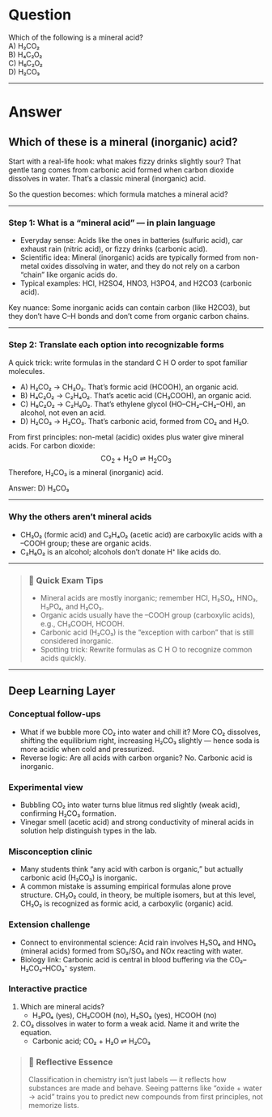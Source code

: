 # Question
Which of the following is a mineral acid?  
   A) H₂CO₂  
   B) H₄C₂O₂  
   C) H₆C₂O₂  
   D) H₂CO₃

---
# Answer


## Which of these is a mineral (inorganic) acid?

Start with a real-life hook: what makes fizzy drinks slightly sour? That gentle tang comes from carbonic acid formed when carbon dioxide dissolves in water. That’s a classic mineral (inorganic) acid.

So the question becomes: which formula matches a mineral acid?

---

### Step 1: What is a “mineral acid” — in plain language
- Everyday sense: Acids like the ones in batteries (sulfuric acid), car exhaust rain (nitric acid), or fizzy drinks (carbonic acid).
- Scientific idea: Mineral (inorganic) acids are typically formed from non-metal oxides dissolving in water, and they do not rely on a carbon “chain” like organic acids do.
- Typical examples: HCl, H2SO4, HNO3, H3PO4, and H2CO3 (carbonic acid).

Key nuance: Some inorganic acids can contain carbon (like H2CO3), but they don’t have C–H bonds and don’t come from organic carbon chains.

---

### Step 2: Translate each option into recognizable forms
A quick trick: write formulas in the standard C H O order to spot familiar molecules.

- A) H₂CO₂ → CH₂O₂. That’s formic acid (HCOOH), an organic acid.
- B) H₄C₂O₂ → C₂H₄O₂. That’s acetic acid (CH₃COOH), an organic acid.
- C) H₆C₂O₂ → C₂H₆O₂. That’s ethylene glycol (HO–CH₂–CH₂–OH), an alcohol, not even an acid.
- D) H₂CO₃ → H₂CO₃. That’s carbonic acid, formed from CO₂ and H₂O.

From first principles: non-metal (acidic) oxides plus water give mineral acids. For carbon dioxide:
$$
\mathrm{CO_2 + H_2O \rightleftharpoons H_2CO_3}
$$
Therefore, H₂CO₃ is a mineral (inorganic) acid.

Answer: D) H₂CO₃

---

### Why the others aren’t mineral acids
- CH₂O₂ (formic acid) and C₂H₄O₂ (acetic acid) are carboxylic acids with a –COOH group; these are organic acids.
- C₂H₆O₂ is an alcohol; alcohols don’t donate H⁺ like acids do.

---

> ### 🧠 Quick Exam Tips
> - Mineral acids are mostly inorganic; remember HCl, H₂SO₄, HNO₃, H₃PO₄, and H₂CO₃.
> - Organic acids usually have the –COOH group (carboxylic acids), e.g., CH₃COOH, HCOOH.
> - Carbonic acid (H₂CO₃) is the “exception with carbon” that is still considered inorganic.
> - Spotting trick: Rewrite formulas as C H O to recognize common acids quickly.

---

## Deep Learning Layer

### Conceptual follow-ups
- What if we bubble more CO₂ into water and chill it? More CO₂ dissolves, shifting the equilibrium right, increasing H₂CO₃ slightly — hence soda is more acidic when cold and pressurized.
- Reverse logic: Are all acids with carbon organic? No. Carbonic acid is inorganic.

### Experimental view
- Bubbling CO₂ into water turns blue litmus red slightly (weak acid), confirming H₂CO₃ formation.
- Vinegar smell (acetic acid) and strong conductivity of mineral acids in solution help distinguish types in the lab.

### Misconception clinic
- Many students think “any acid with carbon is organic,” but actually carbonic acid (H₂CO₃) is inorganic.
- A common mistake is assuming empirical formulas alone prove structure. CH₂O₂ could, in theory, be multiple isomers, but at this level, CH₂O₂ is recognized as formic acid, a carboxylic (organic) acid.

### Extension challenge
- Connect to environmental science: Acid rain involves H₂SO₄ and HNO₃ (mineral acids) formed from SO₂/SO₃ and NOx reacting with water.
- Biology link: Carbonic acid is central in blood buffering via the CO₂–H₂CO₃–HCO₃⁻ system.

### Interactive practice
1) Which are mineral acids?
   - H₃PO₄ (yes), CH₃COOH (no), H₂SO₃ (yes), HCOOH (no)
2) CO₂ dissolves in water to form a weak acid. Name it and write the equation.  
   - Carbonic acid; CO₂ + H₂O ⇌ H₂CO₃

> ### 🌱 Reflective Essence
> Classification in chemistry isn’t just labels — it reflects how substances are made and behave. Seeing patterns like “oxide + water → acid” trains you to predict new compounds from first principles, not memorize lists.
